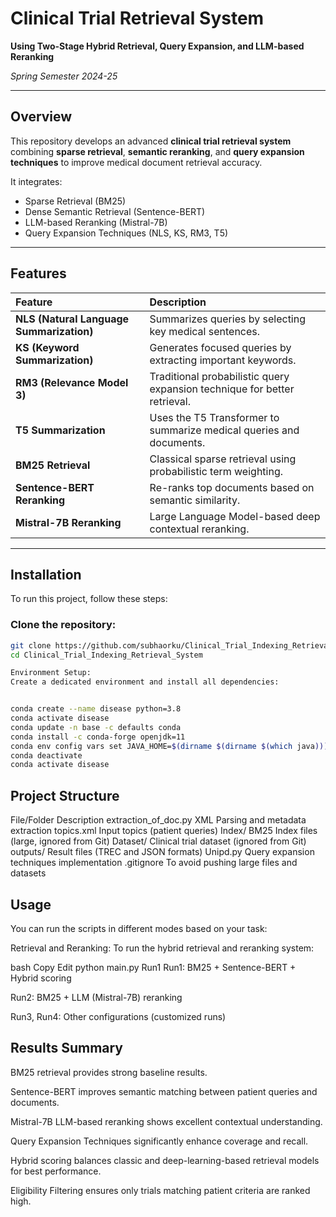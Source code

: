 # Clinical Trial Retrieval System  
**Using Two-Stage Hybrid Retrieval, Query Expansion, and LLM-based Reranking**

_Spring Semester 2024-25_

---

##  Overview

This repository develops an advanced **clinical trial retrieval system** combining **sparse retrieval**, **semantic reranking**, and **query expansion techniques** to improve medical document retrieval accuracy. 

It integrates:
- Sparse Retrieval (BM25)
- Dense Semantic Retrieval (Sentence-BERT)
- LLM-based Reranking (Mistral-7B)
- Query Expansion Techniques (NLS, KS, RM3, T5)


---

##  Features

| Feature | Description |
|:--------|:------------|
| **NLS (Natural Language Summarization)** | Summarizes queries by selecting key medical sentences. |
| **KS (Keyword Summarization)** | Generates focused queries by extracting important keywords. |
| **RM3 (Relevance Model 3)** | Traditional probabilistic query expansion technique for better retrieval. |
| **T5 Summarization** | Uses the T5 Transformer to summarize medical queries and documents. |
| **BM25 Retrieval** | Classical sparse retrieval using probabilistic term weighting. |
| **Sentence-BERT Reranking** | Re-ranks top documents based on semantic similarity. |
| **Mistral-7B Reranking** | Large Language Model-based deep contextual reranking. |


---

##  Installation

To run this project, follow these steps:

### Clone the repository:
```bash
git clone https://github.com/subhaorku/Clinical_Trial_Indexing_Retrieval_System.git
cd Clinical_Trial_Indexing_Retrieval_System

Environment Setup:
Create a dedicated environment and install all dependencies:


conda create --name disease python=3.8
conda activate disease
conda update -n base -c defaults conda
conda install -c conda-forge openjdk=11
conda env config vars set JAVA_HOME=$(dirname $(dirname $(which java)))
conda deactivate
conda activate disease
```

## Project Structure

File/Folder	Description
extraction_of_doc.py	XML Parsing and metadata extraction
topics.xml	Input topics (patient queries)
Index/	BM25 Index files (large, ignored from Git)
Dataset/	Clinical trial dataset (ignored from Git)
outputs/	Result files (TREC and JSON formats)
Unipd.py	Query expansion techniques implementation
.gitignore	To avoid pushing large files and datasets


## Usage
You can run the scripts in different modes based on your task:

Retrieval and Reranking:
To run the hybrid retrieval and reranking system:

bash
Copy
Edit
python main.py Run1
Run1: BM25 + Sentence-BERT + Hybrid scoring

Run2: BM25 + LLM (Mistral-7B) reranking

Run3, Run4: Other configurations (customized runs)



## Results Summary
BM25 retrieval provides strong baseline results.

Sentence-BERT improves semantic matching between patient queries and documents.

Mistral-7B LLM-based reranking shows excellent contextual understanding.

Query Expansion Techniques significantly enhance coverage and recall.

Hybrid scoring balances classic and deep-learning-based retrieval models for best performance.

Eligibility Filtering ensures only trials matching patient criteria are ranked high.


